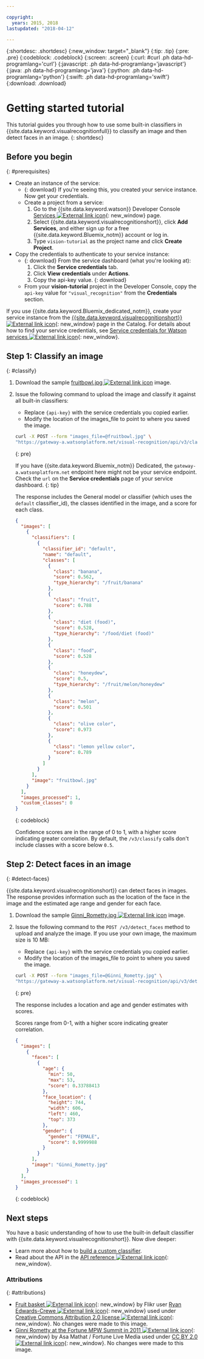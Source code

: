 ```yaml
---

copyright:
  years: 2015, 2018
lastupdated: "2018-04-12"

---
```


{:shortdesc: .shortdesc}
{:new_window: target="_blank"}
{:tip: .tip}
{:pre: .pre}
{:codeblock: .codeblock}
{:screen: .screen}
{:curl: #curl .ph data-hd-programlang='curl'}
{:javascript: .ph data-hd-programlang='javascript'}
{:java: .ph data-hd-programlang='java'}
{:python: .ph data-hd-programlang='python'}
{:swift: .ph data-hd-programlang='swift'}
{:download: .download}

# Getting started tutorial

This tutorial guides you through how to use some built-in classifiers in {{site.data.keyword.visualrecognitionfull}} to classify an image and then detect faces in an image.
{: shortdesc}

## Before you begin
{: #prerequisites}

- Create an instance of the service:
    - {: download} If you're seeing this, you created your service instance. Now get your credentials.
    - Create a project from a service:
        1.  Go to the {{site.data.keyword.watson}} Developer Console [Services ![External link icon](../../icons/launch-glyph.svg "External link icon")](https://console.{DomainName}/developer/watson/services){: new_window} page.
        1.  Select {{site.data.keyword.visualrecognitionshort}}, click **Add Services**, and either sign up for a free {{site.data.keyword.Bluemix_notm}} account or log in.
        1.  Type `vision-tutorial` as the project name and click **Create Project**.
- Copy the credentials to authenticate to your service instance:
    - {: download} From the service dashboard (what you're looking at):
        1.  Click the **Service credentials** tab.
        1.  Click **View credentials** under **Actions**.
        1.  Copy the api-key value.
        {: download}
    - From your **vision-tutorial** project in the Developer Console, copy the `api-key` value for `"visual_recognition"` from the  **Credentials** section.

<!-- Remove this text after dedicated instances have the Developer Console: begin -->

If you use {{site.data.keyword.Bluemix_dedicated_notm}}, create your service instance from the [{{site.data.keyword.visualrecognitionshort}} ![External link icon](../../icons/launch-glyph.svg "External link icon")](https://console.{DomainName}/catalog/services/visual-recognition/){: new_window} page in the Catalog. For details about how to find your service credentials, see [Service credentials for Watson services ![External link icon](../../icons/launch-glyph.svg "External link icon")](/docs/services/watson/getting-started-credentials.html#getting-credentials-manually){: new_window}.

<!-- Remove this text after dedicated instances have the Developer Console: end -->

## Step 1: Classify an image
{: #classify}

1.  Download the sample <a target="_blank" href="https://watson-developer-cloud.github.io/doc-tutorial-downloads/visual-recognition/fruitbowl.jpg" download="fruitbowl.jpg">fruitbowl.jpg <img src="../../icons/launch-glyph.svg" alt="External link icon" title="External link icon" class="style-scope doc-content"></a> image.
1.  Issue the following command to upload the image and classify it against all built-in classifiers:
    - Replace `{api-key}` with the service credentials you copied earlier.
    - Modify the location of the images\_file to point to where you saved the image.

    ```bash
    curl -X POST --form "images_file=@fruitbowl.jpg" \
    "https://gateway-a.watsonplatform.net/visual-recognition/api/v3/classify?api_key={api-key}&version=2018-03-19"
    ```
    {: pre}

    If you have {{site.data.keyword.Bluemix_notm}} Dedicated, the `gateway-a.watsonplatform.net` endpoint here might not be your service endpoint. Check the `url` on the **Service credentials** page of your service dashboard.
    {: tip}

    The response includes the General model or classifier (which uses the `default` classifier_id), the classes identified in the image, and a score for each class.

    ```json
    {
      "images": [
        {
          "classifiers": [
            {
              "classifier_id": "default",
              "name": "default",
              "classes": [
                {
                  "class": "banana",
                  "score": 0.562,
                  "type_hierarchy": "/fruit/banana"
                },
                {
                  "class": "fruit",
                  "score": 0.788
                },
                {
                  "class": "diet (food)",
                  "score": 0.528,
                  "type_hierarchy": "/food/diet (food)"
                },
                {
                  "class": "food",
                  "score": 0.528
                },
                {
                  "class": "honeydew",
                  "score": 0.5,
                  "type_hierarchy": "/fruit/melon/honeydew"
                },
                {
                  "class": "melon",
                  "score": 0.501
                },
                {
                  "class": "olive color",
                  "score": 0.973
                },
                {
                  "class": "lemon yellow color",
                  "score": 0.789
                }
              ]
            }
          ],
          "image": "fruitbowl.jpg"
        }
      ],
      "images_processed": 1,
      "custom_classes": 0
    }
    ```
    {: codeblock}

    Confidence scores are in the range of 0 to 1, with a higher score indicating greater correlation. By default, the `/v3/classify` calls don't include classes with a score below `0.5`.

## Step 2: Detect faces in an image
{: #detect-faces}

{{site.data.keyword.visualrecognitionshort}} can detect faces in images. The response provides information such as the location of the face in the image and the estimated age range and gender for each face.

1.  Download the sample <a target="_blank" href="https://watson-developer-cloud.github.io/doc-tutorial-downloads/visual-recognition/Ginni_Rometty_at_the_Fortune_MPW_Summit_in_2011.jpg" download="">Ginni_Rometty.jpg <img src="../../icons/launch-glyph.svg" alt="External link icon" title="External link icon" class="style-scope doc-content"></a> image.
1.  Issue the following command to the `POST /v3/detect_faces` method to upload and analyze the image. If you use your own image, the maximum size is 10 MB:
    - Replace `{api-key}` with the service credentials you copied earlier.
    - Modify the location of the images\_file to point to where you saved the image.

    ```bash
    curl -X POST --form "images_file=@Ginni_Rometty.jpg" \
    "https://gateway-a.watsonplatform.net/visual-recognition/api/v3/detect_faces?api_key={api-key}&version=2018-03-19"
    ```
    {: pre}

    The response includes a location and age and gender estimates with scores.

    Scores range from 0-1, with a higher score indicating greater correlation.

    ```json
    {
      "images": [
        {
          "faces": [
            {
              "age": {
                "min": 50,
                "max": 53,
                "score": 0.33788413
              },
              "face_location": {
                "height": 744,
                "width": 606,
                "left": 460,
                "top": 373
              },
              "gender": {
                "gender": "FEMALE",
                "score": 0.9999988
              }
            }
          ],
          "image": "Ginni_Rometty.jpg"
        }
      ],
      "images_processed": 1
    }
    ```
    {: codeblock}

## Next steps

You have a basic understanding of how to use the built-in default classifier with {{site.data.keyword.visualrecognitionshort}}. Now dive deeper:

- Learn more about how to [build a custom classifier](/docs/services/visual-recognition/tutorial-custom-classifier.html).
- Read about the API in the [API reference ![External link icon](../../icons/launch-glyph.svg "External link icon")](https://www.ibm.com/watson/developercloud/visual-recognition/api/v3/){: new_window}.

### Attributions
{: #attributions}

- [Fruit basket ![External link icon](../../icons/launch-glyph.svg "External link icon")](https://flic.kr/p/JPHES){: new_window} by Flikr user [Ryan Edwards-Crewe ![External link icon](../../icons/launch-glyph.svg "External link icon")](https://www.flickr.com/photos/ryanec/){: new_window} used under [Creative Commons Attribution 2.0 license ![External link icon](../../icons/launch-glyph.svg "External link icon")](http://creativecommons.org/licenses/by/2.0/deed.en){: new_window}. No changes were made to this image.
- [Ginni Rometty at the Fortune MPW Summit in 2011 ![External link icon](../../icons/launch-glyph.svg "External link icon")](https://commons.wikimedia.org/wiki/File:Ginni_Rometty_at_the_Fortune_MPW_Summit_in_2011.jpg){: new_window} by Asa Mathat / Fortune Live Media used under [CC BY 2.0 ![External link icon](../../icons/launch-glyph.svg "External link icon")](https://creativecommons.org/licenses/by/2.0/legalcode){: new_window}.  No changes were made to this image.